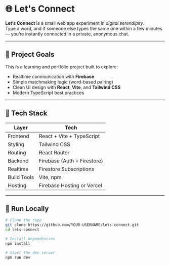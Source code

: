 # 🌐 Let's Connect

**Let’s Connect** is a small web app experiment in *digital serendipity*.  
Type a word, and if someone else types the same one within a few minutes — you’re instantly connected in a private, anonymous chat.

---

## 🚀 Project Goals

This is a learning and portfolio project built to explore:
- Realtime communication with **Firebase**
- Simple matchmaking logic (word-based pairing)
- Clean UI design with **React**, **Vite**, and **Tailwind CSS**
- Modern TypeScript best practices

---

## 🧱 Tech Stack

| Layer | Tech |
|-------|------|
| Frontend | React + Vite + TypeScript |
| Styling | Tailwind CSS |
| Routing | React Router |
| Backend | Firebase (Auth + Firestore) |
| Realtime | Firestore Subscriptions |
| Build Tools | Vite, npm |
| Hosting | Firebase Hosting or Vercel |

---

## 🧩 Run Locally

```bash
# Clone the repo
git clone https://github.com/YOUR-USERNAME/lets-connect.git
cd lets-connect

# Install dependencies
npm install

# Start the dev server
npm run dev
